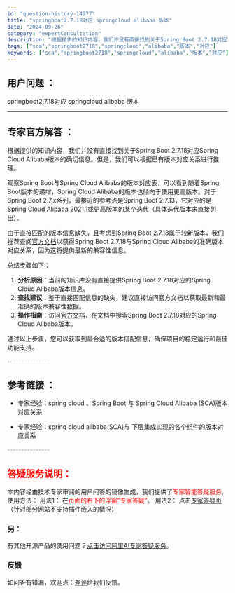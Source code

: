 ```yaml
---
id: "question-history-14977"
title: "springboot2.7.18对应 springcloud alibaba 版本"
date: "2024-09-26"
category: "expertConsultation"
description: "根据提供的知识内容，我们并没有直接找到关于Spring Boot 2.7.18对应Spring Cloud Alibaba版本的确切信息。但是，我们可以根据已有版本对应关系进行推理。观察Spring Boot与Spring Cloud Alibaba的版本对应表，可以看到随着Spring Boot版"
tags: ["sca","springboot2718","springcloud","alibaba","版本","对应"]
keywords: ["sca","springboot2718","springcloud","alibaba","版本","对应"]
---
```


## 用户问题 ： 
 springboot2.7.18对应 springcloud alibaba 版本  

---------------
## 专家官方解答 ：

根据提供的知识内容，我们并没有直接找到关于Spring Boot 2.7.18对应Spring Cloud Alibaba版本的确切信息。但是，我们可以根据已有版本对应关系进行推理。

观察Spring Boot与Spring Cloud Alibaba的版本对应表，可以看到随着Spring Boot版本的递增，Spring Cloud Alibaba的版本也倾向于使用更高版本。对于Spring Boot 2.7.x系列，最接近的参考点是Spring Boot 2.7.13，它对应的是Spring Cloud Alibaba 2021.1或更高版本的某个迭代（具体迭代版本未直接列出）。

由于直接匹配的版本信息缺失，且考虑到Spring Boot 2.7.18属于较新版本，我们推荐查阅[官方文档](https://sca.aliyun.com/docs/2023/overview/version-explain/)以获得Spring Boot 2.7.18与Spring Cloud Alibaba的准确版本对应关系，因为这将提供最新的兼容性信息。

总结步骤如下：
1. **分析原因**：当前的知识库没有直接提供Spring Boot 2.7.18对应的Spring Cloud Alibaba版本信息。
2. **查找建议**：鉴于直接匹配信息的缺失，建议直接访问官方文档以获取最新和最准确的版本兼容性数据。
3. **操作指南**：访问[官方文档](https://sca.aliyun.com/docs/2023/overview/version-explain/)，在文档中搜索Spring Boot 2.7.18对应的Spring Cloud Alibaba版本。

通过以上步骤，您可以获取到最合适的版本搭配信息，确保项目的稳定运行和最佳功能支持。


<font color="#949494">---------------</font> 


## 参考链接 ：

* 专家经验：spring cloud 、Spring Boot 与 Spring Cloud Alibaba (SCA)版本对应关系 
 
 * 专家经验：spring cloud alibaba(SCA)与 下层集成实现的各个组件的版本对应关系 


 <font color="#949494">---------------</font> 
 


## <font color="#FF0000">答疑服务说明：</font> 

本内容经由技术专家审阅的用户问答的镜像生成，我们提供了<font color="#FF0000">专家智能答疑服务</font>,使用方法：
用法1： 在<font color="#FF0000">页面的右下的浮窗”专家答疑“</font>。
用法2： 点击[专家答疑页](https://answer.opensource.alibaba.com/docs/intro)（针对部分网站不支持插件嵌入的情况）
### 另：


有其他开源产品的使用问题？[点击访问阿里AI专家答疑服务](https://answer.opensource.alibaba.com/docs/intro)。
### 反馈
如问答有错漏，欢迎点：[差评](https://ai.nacos.io/user/feedbackByEnhancerGradePOJOID?enhancerGradePOJOId=17092)给我们反馈。
